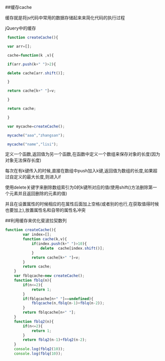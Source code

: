 ##缓存cache

缓存就是将js代码中常用的数据存储起来来简化代码的执行过程

jQuery中的缓存


```js
 function createCache(){

 var arr=[];

 cache=function(k ,v){

 if(arr.push(k+" ")>2){

 delete cache[arr.shift()];

 }

 return cache[k+" "]=v;

 }

 return cache;

 }

 var mycache=createCache();

 mycache("aaa","zhangsan");

 mycache("name","lisi");

```

定义一个函数,返回值为另一个函数,在函数中定义一个数组来保存对象的长度(因为对象无法保存长度)

每次在有k键传入的时候,直接在数组中push加入k键,返回值为数组的长度,如果超过自定义的最大长度,则进入if

使用delete关键字来删除数组索引为0的k键所对应的值(使用shift()方法删除第一个元素并且返回删除的元素的值)

并且在设置属性的时候相应的在属性后面加上空格(或者别的也行,在获取值得时候也要加上),放置属性名和自带的属性名冲突


##利用缓存来优化斐波拉契数列

```js
function createCache(){
        var index=[];
        function cache(k,v){
            if(index.push(k+" ")>10){
                delete  cache[index.shift()];
            }
            return cache[k+" "]=v;
        }
        return cache;
    }
    var fblqcache=new createCache();
    function fblq(n){
        if(n<=2){
            return 1;
        }
        if(fblqcache[n+" "]==undefined){
            fblqcache(n,fblq(n-1)+fblq(n-2));
        }
        return fblqcache[n+" "];
    }
    function fblq2(n){
        if(n<=2){
            return 1;
        }
        return fblq2(n-1)+fblq2(n-2);
    }
    console.log(fblq2(10));
    console.log(fblq(10));
```